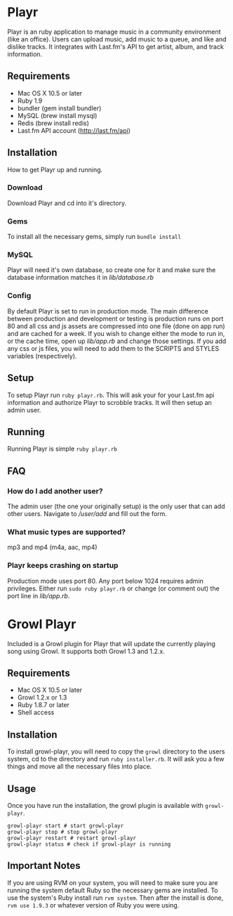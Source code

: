 # Playr

Playr is an ruby application to manage music in a community environment (like an office). Users can upload music, add music to a queue, and like and dislike tracks. It integrates with Last.fm's API to get artist, album, and track information.

## Requirements

* Mac OS X 10.5 or later
* Ruby 1.9
* bundler (gem install bundler)
* MySQL (brew install mysql)
* Redis (brew install redis)
* Last.fm API account (http://last.fm/api)

## Installation

How to get Playr up and running.

### Download

Download Playr and cd into it's directory.

### Gems

To install all the necessary gems, simply run `bundle install`

### MySQL

Playr will need it's own database, so create one for it and make sure the database information matches it in *lib/database.rb*

### Config

By default Playr is set to run in production mode. The main difference between production and development or testing is production runs on port 80 and all css and js assets are compressed into one file (done on app run) and are cached for a week. If you wish to change either the mode to run in, or the cache time, open up *lib/app.rb* and change those settings. If you add any css or js files, you will need to add them to the SCRIPTS and STYLES variables (respectively).

## Setup

To setup Playr run `ruby playr.rb`. This will ask your for your Last.fm api information and authorize Playr to scrobble tracks. It will then setup an admin user.

## Running

Running Playr is simple `ruby playr.rb`

## FAQ

### How do I add another user?

The admin user (the one your originally setup) is the only user that can add other users. Navigate to */user/add* and fill out the form.

### What music types are supported?

mp3 and mp4 (m4a, aac, mp4)

### Playr keeps crashing on startup

Production mode uses port 80. Any port below 1024 requires admin privileges. Either run `sudo ruby playr.rb` or change (or comment out) the port line in *lib/app.rb*.

# Growl Playr

Included is a Growl plugin for Playr that will update the currently playing song using Growl. It supports both Growl 1.3 and 1.2.x.

## Requirements

* Mac OS X 10.5 or later
* Growl 1.2.x or 1.3
* Ruby 1.8.7 or later
* Shell access

## Installation

To install growl-playr, you will need to copy the `growl` directory to the users system, cd to the directory and run `ruby installer.rb`. It will ask you a few things and move all the necessary files into place.

## Usage

Once you have run the installation, the growl plugin is available with `growl-playr`.

	growl-playr start # start growl-playr
	growl-playr stop # stop growl-playr
	growl-playr restart # restart growl-playr
	growl-playr status # check if growl-playr is running

## Important Notes

If you are using RVM on your system, you will need to make sure you are running the system default Ruby so the necessary gems are installed. To use the system's Ruby install run `rvm system`. Then after the install is done, `rvm use 1.9.3` or whatever version of Ruby you were using.
